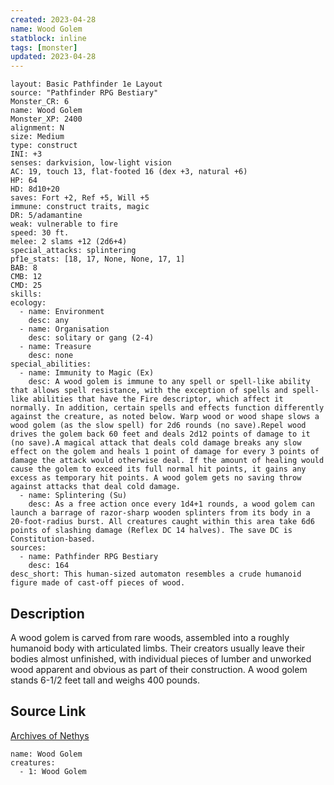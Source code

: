 ```yaml
---
created: 2023-04-28
name: Wood Golem
statblock: inline
tags: [monster]
updated: 2023-04-28
---
```

```statblock
layout: Basic Pathfinder 1e Layout
source: "Pathfinder RPG Bestiary"
Monster_CR: 6
name: Wood Golem
Monster_XP: 2400
alignment: N
size: Medium
type: construct
INI: +3
senses: darkvision, low-light vision
AC: 19, touch 13, flat-footed 16 (dex +3, natural +6)
HP: 64
HD: 8d10+20
saves: Fort +2, Ref +5, Will +5
immune: construct traits, magic
DR: 5/adamantine
weak: vulnerable to fire
speed: 30 ft.
melee: 2 slams +12 (2d6+4)
special_attacks: splintering
pf1e_stats: [18, 17, None, None, 17, 1]
BAB: 8
CMB: 12
CMD: 25
skills: 
ecology:
  - name: Environment
    desc: any
  - name: Organisation
    desc: solitary or gang (2-4)
  - name: Treasure
    desc: none
special_abilities:
  - name: Immunity to Magic (Ex)
    desc: A wood golem is immune to any spell or spell-like ability that allows spell resistance, with the exception of spells and spell-like abilities that have the Fire descriptor, which affect it normally. In addition, certain spells and effects function differently against the creature, as noted below. Warp wood or wood shape slows a wood golem (as the slow spell) for 2d6 rounds (no save).Repel wood drives the golem back 60 feet and deals 2d12 points of damage to it (no save).A magical attack that deals cold damage breaks any slow effect on the golem and heals 1 point of damage for every 3 points of damage the attack would otherwise deal. If the amount of healing would cause the golem to exceed its full normal hit points, it gains any excess as temporary hit points. A wood golem gets no saving throw against attacks that deal cold damage.
  - name: Splintering (Su)
    desc: As a free action once every 1d4+1 rounds, a wood golem can launch a barrage of razor-sharp wooden splinters from its body in a 20-foot-radius burst. All creatures caught within this area take 6d6 points of slashing damage (Reflex DC 14 halves). The save DC is Constitution-based.
sources:
  - name: Pathfinder RPG Bestiary
    desc: 164
desc_short: This human-sized automaton resembles a crude humanoid figure made of cast-off pieces of wood.
```
## Description
A wood golem is carved from rare woods, assembled into a roughly humanoid body with articulated limbs. Their creators usually leave their bodies almost unfinished, with individual pieces of lumber and unworked wood apparent and obvious as part of their construction. A wood golem stands 6-1/2 feet tall and weighs 400 pounds.
## Source Link
[Archives of Nethys](https://aonprd.com/MonsterDisplay.aspx?ItemName=Wood%20Golem)
```encounter-table
name: Wood Golem
creatures:
  - 1: Wood Golem
```
